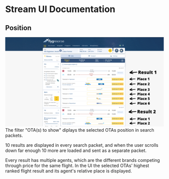 # Stream UI Documentation  

## Position 
![](position.png)
The filter "OTA(s) to show" diplays the selected OTAs position in search packets. 

10 results are displayed in every search packet, and when the user scrolls down far enough 10 more are loaded and sent as a separate packet. 

Every result has multiple agents, which are the different brands competing through price for the same flight. In the UI the selected OTAs' highest ranked flight result and its agent's relative place is displayed. 

